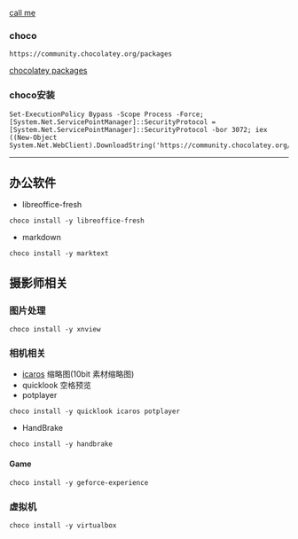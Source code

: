 [call me](https://github.com/winston-y/winston-y.github.io)


### choco

```
https://community.chocolatey.org/packages
```
[chocolatey packages](https://community.chocolatey.org/packages)

### choco安装

```
Set-ExecutionPolicy Bypass -Scope Process -Force; [System.Net.ServicePointManager]::SecurityProtocol = [System.Net.ServicePointManager]::SecurityProtocol -bor 3072; iex ((New-Object System.Net.WebClient).DownloadString('https://community.chocolatey.org/install.ps1'))
```

---



## 办公软件

- libreoffice-fresh
```
choco install -y libreoffice-fresh
```



- markdown
```
choco install -y marktext
```


## 摄影师相关

### 图片处理

```
choco install -y xnview
```


### 相机相关

- [icaros](https://github.com/Xanashi/Icaros) 缩略图(10bit 素材缩略图)
- quicklook 空格预览
- potplayer

```
choco install -y quicklook icaros potplayer
```



- HandBrake
```
choco install -y handbrake
```


#### Game

```
choco install -y geforce-experience
```

### 虚拟机

```
choco install -y virtualbox
```